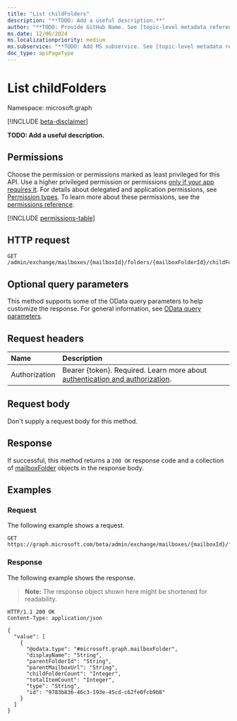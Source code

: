 ```yaml
---
title: "List childFolders"
description: "**TODO: Add a useful description.**"
author: "**TODO: Provide GitHub Name. See [topic-level metadata reference](https://aka.ms/msgo?pagePath=Document-APIs/Guidelines/Metadata)**"
ms.date: 12/06/2024
ms.localizationpriority: medium
ms.subservice: "**TODO: Add MS subservice. See [topic-level metadata reference](https://aka.ms/msgo?pagePath=Document-APIs/Guidelines/Metadata)**"
doc_type: apiPageType
---
```


# List childFolders

Namespace: microsoft.graph

[!INCLUDE [beta-disclaimer](../../includes/beta-disclaimer.md)]

**TODO: Add a useful description.**

## Permissions

Choose the permission or permissions marked as least privileged for this API. Use a higher privileged permission or permissions [only if your app requires it](/graph/permissions-overview#best-practices-for-using-microsoft-graph-permissions). For details about delegated and application permissions, see [Permission types](/graph/permissions-overview#permission-types). To learn more about these permissions, see the [permissions reference](/graph/permissions-reference).

<!-- {
  "blockType": "permissions",
  "name": "mailboxfolder-list-childfolders-permissions"
}
-->
[!INCLUDE [permissions-table](../includes/permissions/mailboxfolder-list-childfolders-permissions.md)]

## HTTP request

<!-- {
  "blockType": "ignored"
}
-->
``` http
GET /admin/exchange/mailboxes/{mailboxId}/folders/{mailboxFolderId}/childFolders
```

## Optional query parameters

This method supports some of the OData query parameters to help customize the response. For general information, see [OData query parameters](/graph/query-parameters).

## Request headers

|Name|Description|
|:---|:---|
|Authorization|Bearer {token}. Required. Learn more about [authentication and authorization](/graph/auth/auth-concepts).|

## Request body

Don't supply a request body for this method.

## Response

If successful, this method returns a `200 OK` response code and a collection of [mailboxFolder](../resources/mailboxfolder.md) objects in the response body.

## Examples

### Request

The following example shows a request.
<!-- {
  "blockType": "request",
  "name": "list_mailboxfolder"
}
-->
``` http
GET https://graph.microsoft.com/beta/admin/exchange/mailboxes/{mailboxId}/folders/{mailboxFolderId}/childFolders
```


### Response

The following example shows the response.
>**Note:** The response object shown here might be shortened for readability.
<!-- {
  "blockType": "response",
  "truncated": true,
  "@odata.type": "microsoft.graph.mailboxFolder"
}
-->
``` http
HTTP/1.1 200 OK
Content-Type: application/json

{
  "value": [
    {
      "@odata.type": "#microsoft.graph.mailboxFolder",
      "displayName": "String",
      "parentFolderId": "String",
      "parentMailboxUrl": "String",
      "childFolderCount": "Integer",
      "totalItemCount": "Integer",
      "type": "String",
      "id": "9783b836-46c3-193e-45cd-c62fe0fcb9b8"
    }
  ]
}
```

